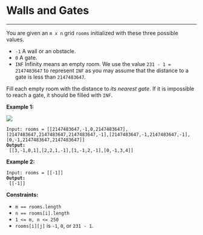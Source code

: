 # Walls and Gates

***

You are given an `m x n` grid `rooms` initialized with these three possible values.

* `-1` A wall or an obstacle.
* `0` A gate.
* `INF` Infinity means an empty room. We use the value `231 - 1 = 2147483647` to represent `INF` as you may assume that the distance to a gate is less than `2147483647`.

Fill each empty room with the distance to _its nearest gate_. If it is impossible to reach a gate, it should be filled with `INF`.

&#x20;

**Example 1:**

![](https://assets.leetcode.com/uploads/2021/01/03/grid.jpg)

<pre><code>Input: rooms = [[2147483647,-1,0,2147483647],[2147483647,2147483647,2147483647,-1],[2147483647,-1,2147483647,-1],[0,-1,2147483647,2147483647]]
<strong>Output:
</strong> [[3,-1,0,1],[2,2,1,-1],[1,-1,2,-1],[0,-1,3,4]]</code></pre>

**Example 2:**

<pre><code>Input: rooms = [[-1]]
<strong>Output:
</strong> [[-1]]</code></pre>

&#x20;

**Constraints:**

* `m == rooms.length`
* `n == rooms[i].length`
* `1 <= m, n <= 250`
* `rooms[i][j]` is `-1`, `0`, or `231 - 1`.
